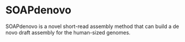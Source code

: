 SOAPdenovo
==========

SOAPdenovo is a novel short-read assembly method that can build a de novo draft assembly for the human-sized genomes.
